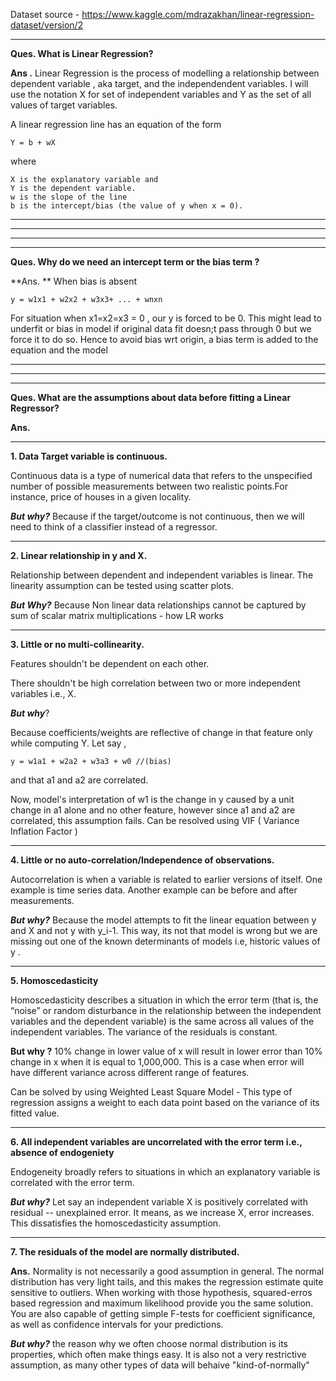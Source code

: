 Dataset source - https://www.kaggle.com/mdrazakhan/linear-regression-dataset/version/2

---

**Ques. What is Linear Regression?**

**Ans .** Linear Regression is the process of modelling a relationship between dependent variable , aka target, and the independendent variables.
I will use the notation X for set of independent variables and Y as the set of all values of target variables.

A linear regression line has an equation of the form 
```
Y = b + wX 
```
where 
    
    X is the explanatory variable and 
    Y is the dependent variable. 
    w is the slope of the line 
    b is the intercept/bias (the value of y when x = 0).

---
---
---
---
**Ques. Why do we need an intercept term or the bias term ?**

**Ans. ** When bias is absent
```
y = w1x1 + w2x2 + w3x3+ ... + wnxn
```
For situation when x1=x2=x3 = 0 , our y is forced to be 0. This might lead to underfit or bias in model if original data fit doesn;t pass through 0 but we force it to do so. Hence to avoid bias wrt origin, a bias term is added to the equation and the model

---
---
---
**Ques. What are the assumptions about data before fitting a Linear Regressor?**

**Ans.**

---

**1. Data Target variable is continuous.**

Continuous data is a type of numerical data that refers to the unspecified number of possible measurements between two realistic points.For instance, price of houses in a given locality. 
    
_**But why?**_
Because if the target/outcome is not continuous, then we will need to think of a classifier instead of a regressor.

---
**2. Linear relationship in y and X.**

Relationship between dependent and independent variables is linear. The linearity assumption can be tested using scatter plots. 
    
**_But Why?_** Because Non linear data relationships cannot be captured by sum of scalar matrix multiplications - how LR works

---
**3. Little or no multi-collinearity.**

Features shouldn't be dependent on each other.

There shouldn't be high correlation between two or more independent variables i.e., X.
    
**_But why_**? 

Because coefficients/weights are reflective of change in that feature only while computing Y. 
Let say , 
 ```
 y = w1a1 + w2a2 + w3a3 + w0 //(bias)
 ```
   and that a1 and a2 are correlated.

Now, model's interpretation of w1 is the change in y caused by a unit change in a1 alone and no other feature, however since a1 and a2 are correlated, this assumption fails. Can be resolved using VIF ( Variance Inflation Factor ) 

---
**4. Little or no auto-correlation/Independence of observations.**

Autocorrelation is when a variable is related to earlier versions of itself. One example is time series data.
Another example can be before and after measurements. 

_**But why?**_  Because the model attempts to fit the linear equation between y and X and not y with y_i-1. This way, its not that model is wrong but we are missing out one of the known determinants of models i.e, historic values of y .

---
**5. Homoscedasticity**

Homoscedasticity describes a situation in which the error term (that is, the “noise” or random disturbance in the relationship between the independent variables and the dependent variable) is the same across all values of the independent variables. The variance of the residuals is constant.

**But why ?** 10% change in lower value of x will result in lower error than 10% change in x when it is equal to 1,000,000. This is a case when error will have different variance across different range of features.

Can be solved by using Weighted Least Square Model - This type of regression assigns a weight to each data point based on the variance of its fitted value.

---
**6. All independent variables are uncorrelated with the error term i.e., absence of endogeniety**
 
Endogeneity broadly refers to situations in which an explanatory variable is correlated with the error term.

_**But why?**_  Let say an independent variable X is positively correlated with  residual -- unexplained error.
It means, as we increase X, error increases. This dissatisfies the homoscedasticity assumption.

---
**7. The residuals of the model are normally distributed.**

**Ans.** Normality is not necessarily a good assumption in general. 
The normal distribution has very light tails, and this makes the regression estimate quite sensitive to outliers. When working with those hypothesis, squared-erros based regression and maximum likelihood provide you the same solution. You are also capable of getting simple F-tests for coefficient significance, as well as confidence intervals for your predictions.

**_But why?_** the reason why we often choose normal distribution is its properties, which often make things easy. It is also not a very restrictive assumption, as many other types of data will behaive "kind-of-normally"
